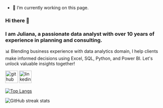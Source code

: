 - 🔭 I’m currently working on this page. 

### Hi there 👋

### I am Juliana, a passionate data analyst with over 10 years of experience in planning and consulting. 

📊 Blending business experience with data analytics domain, I help clients make informed decisions using Excel, SQL, Python, and Power BI. Let's unlock valuable insights together!

[<img src='https://cdn.jsdelivr.net/npm/simple-icons@3.0.1/icons/github.svg' alt='github' height='40'>](https://github.com/julianamariela)  [<img src='https://cdn.jsdelivr.net/npm/simple-icons@3.0.1/icons/linkedin.svg' alt='linkedin' height='40'>](https://www.linkedin.com/in/julianamariela/)  

[![Top Langs](https://github-readme-stats.vercel.app/api/top-langs/?username=julianamariela)](https://github.com/anuraghazra/github-readme-stats)

![GitHub streak stats](https://streak-stats.demolab.com/?user=julianamariela)  



